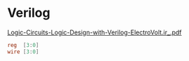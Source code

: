 # Verilog

[Logic-Circuits-Logic-Design-with-Verilog-ElectroVolt.ir_.pdf](Logic-Circuits-Logic-Design-with-Verilog-ElectroVolt.ir_.pdf)

``` verilog
reg  [3:0]
wire [3:0]
```
